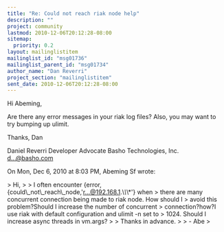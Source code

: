 ```yaml
---
title: "Re: Could not reach riak node help"
description: ""
project: community
lastmod: 2010-12-06T20:12:28-08:00
sitemap:
  priority: 0.2
layout: mailinglistitem
mailinglist_id: "msg01736"
mailinglist_parent_id: "msg01734"
author_name: "Dan Reverri"
project_section: "mailinglistitem"
sent_date: 2010-12-06T20:12:28-08:00
---
```



Hi Abeming,

Are there any error messages in your riak log files? Also, you may want to
try bumping up ulimit.

Thanks,
Dan

Daniel Reverri
Developer Advocate
Basho Technologies, Inc.
d...@basho.com


On Mon, Dec 6, 2010 at 8:03 PM, Abeming Sf  wrote:

&gt; Hi,
&gt;
&gt; I often encounter {error,{could\\_not\\_reach\\_node,'r...@192.168.1.\\*\\*\\*'} when
&gt; there are many concurrent connection being made to riak node. How should I
&gt; avoid this problem?Should I increase the number of concurrent
&gt; connection?how?I use riak with default configuration and ulimit -n set to
&gt; 1024. Should I increase async threads in vm.args?
&gt;
&gt; Thanks in advance.
&gt;
&gt; - Abe
&gt;

